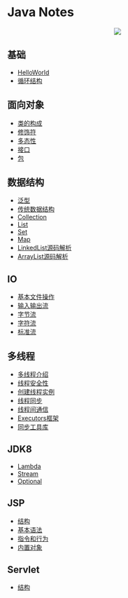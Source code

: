 # Java Notes

<p align="center">
<a href="https://pushy.site">
    <img src="https://i.loli.net/2019/01/05/5c306a5521c9e.png">
</a>
</p>

## 基础

* [HelloWorld](HelloWorld.md)
* [循环结构](circle.md)

## 面向对象

 * [类的构成](oop/constitution.md)
 * [修饰符](oop/modifier.md)
 * [多态性](oop/poly.md)
 * [接口](oop/interface.md)
 * [包](oop/package.md)

## 数据结构

 * [泛型](data-structure/generics.md)
 * [传统数据结构](data-structure/traditional.md)
 * [Collection](data-structure/collection.md)
 * [List](data-structure/List.md)
 * [Set](data-structure/Set.md)
 * [Map](data-structure/Map.md)
 * [LinkedList源码解析](sources/linked-list.md)
 * [ArrayList源码解析](source/array-list.md)

## IO

 * [基本文件操作](io/operate.md)
 * [输入输出流](io/io-stream.md)
 * [字节流](io/byte-stream.md)
 * [字符流](io/char-stream.md)
 * [标准流](io/std-stream.md)

## 多线程

 * [多线程介绍](thread/introduction.md)
 * [线程安全性](thread/thread-safety.md)
 * [创建线程实例](thread/create.md)
 * [线程同步](thread/sync.md)
 * [线程间通信](thread/communication.md)
 * [Executors框架](thread/executors.md)
 * [同步工具库](thread/tools.md)

## JDK8

 * [Lambda](java8/lambda.md)
 * [Stream](java8/stream.md)
 * [Optional](java8/optional.md)

## JSP

 * [结构](jsp/jsp-structure.md)
 * [基本语法](jsp/syntax.md)
 * [指令和行为](jsp/directive-action.md)
 * [内置对象](jsp/built-in.md)

## Servlet

 * [结构](servlet/structure.md)